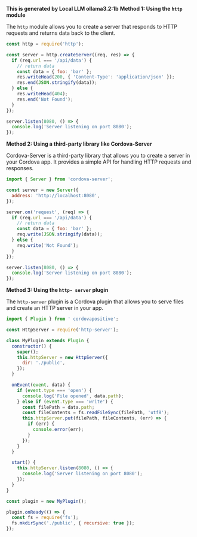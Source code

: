 **This is generated by Local LLM ollama3.2:1b**
**Method 1: Using the `http` module**

The `http` module allows you to create a server that responds to HTTP requests and returns data back to the client.

```javascript
const http = require('http');

const server = http.createServer((req, res) => {
  if (req.url === '/api/data') {
    // return data
    const data = { foo: 'bar' };
    res.writeHead(200, { 'Content-Type': 'application/json' });
    res.end(JSON.stringify(data));
  } else {
    res.writeHead(404);
    res.end('Not Found');
  }
});

server.listen(8080, () => {
  console.log('Server listening on port 8080');
});
```

**Method 2: Using a third-party library like Cordova-Server**

Cordova-Server is a third-party library that allows you to create a server in your Cordova app. It provides a simple API for handling HTTP requests and responses.

```javascript
import { Server } from 'cordova-server';

const server = new Server({
  address: 'http://localhost:8080',
});

server.on('request', (req) => {
  if (req.url === '/api/data') {
    // return data
    const data = { foo: 'bar' };
    req.write(JSON.stringify(data));
  } else {
    req.write('Not Found');
  }
});

server.listen(8080, () => {
  console.log('Server listening on port 8080');
});
```

**Method 3: Using the `http- server` plugin**

The `http-server` plugin is a Cordova plugin that allows you to serve files and create an HTTP server in your app.

```javascript
import { Plugin } from ' cordovapositive';

const HttpServer = require('http-server');

class MyPlugin extends Plugin {
  constructor() {
    super();
    this.httpServer = new HttpServer({
      dir: './public',
    });
  }

  onEvent(event, data) {
    if (event.type === 'open') {
      console.log('File opened', data.path);
    } else if (event.type === 'write') {
      const filePath = data.path;
      const fileContents = fs.readFileSync(filePath, 'utf8');
      this.httpServer.put(filePath, fileContents, (err) => {
        if (err) {
          console.error(err);
        }
      });
    }
  }

  start() {
    this.httpServer.listen(8080, () => {
      console.log('Server listening on port 8080');
    });
  }
}

const plugin = new MyPlugin();

plugin.onReady(() => {
  const fs = require('fs');
  fs.mkdirSync('./public', { recursive: true });
});
```
